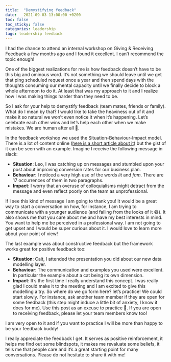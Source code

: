 ```yaml
---
title:  "Demystifying feedback"
date:   2021-09-03 13:00:00 +0200
toc: false
toc_sticky: false
categories: leadership
tags: leadership feedback
---
```


I had the chance to attend an internal workshop on Giving & Receiving Feedback a few months ago and I found it excellent. I can’t recommend the topic enough!

One of the biggest realizations for me is how feedback doesn’t have to be this big and ominous word. It’s not something we should leave until we get that ping scheduled request once a year and then spend days with the thoughts consuming our mental capacity until we finally decide to block a whole afternoon to do it. At least that was my approach to it and I realize how I was making things harder than they need to be.

So I ask for your help to demystify feedback (team mates, friends or family). What do I mean by that? I would like to take the heaviness out of it and make it so natural we won’t even notice it when it’s happening. Let’s celebrate each other wins and let’s help each other when we make mistakes. We are human after all 🙂.

In the feedback workshop we used the Situation-Behaviour-Impact model. There is a lot of content online ([here is a short article about it](https://medium.com/pm101/the-situation-behavior-impact-feedback-framework-e20ce52c9357)) but the gist of it can be seen with an example. Imagine I receive the following message in slack:

* **Situation**: Leo, I was catching up on messages and stumbled upon your post about improving conversion rates for our business plan.
* **Behaviour**: I noticed a very high use of the words _lit_ and _fam_. There are 17 occurrences of them in two paragraphs.
* **Impact**: I worry that an overuse of colloquialisms might detract from the message and even reflect poorly on the team as unprofessional.

If I see this kind of message I am going to thank you! It would be a great way to start a conversation on how, for instance, I am trying to communicate with a younger audience (and failing from the looks of it 😅). It also shows me that you care about me and have my best interests in mind. You want to help me be perceived in a professional way. I am not going to get upset and I would be super curious about it. I would love to learn more about your point of view!

The last example was about constructive feedback but the framework works great for positive feedback too:

* **Situation**: Cait, I attended the presentation you did about our new data modelling layer.
* **Behaviour**: The communication and examples you used were excellent. In particular the example about a cat being its own dimension.
* **Impact**: It’s the first time I really understand this concept. I was really glad I could make it to the meeting and I am excited to give this modelling a try.
So where do we go form here? let’s practice! We could start slowly. For instance, ask another team member if they are open for some feedback (this step might induce a little bit of anxiety, I know it does for me). Use this post as an excuse to practice 🙂. If you are open to receiving feedback, please let your team members know too!

I am very open to it and if you want to practice I will be more than happy to be your feedback buddy!

I really appreciate the feedback I get. It serves as positive reinforcement, it helps me find out some blindspots, it makes me revaluate some beliefs, it tells me that people care and it’s a great starting point for many conversations. Please do not hesitate to share it with me!
